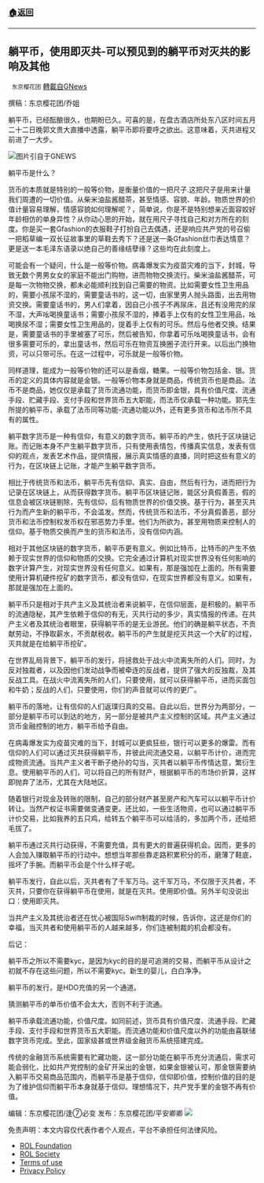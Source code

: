 ###  [:house:返回](README.md)
---


## 躺平币，使用即灭共-可以预见到的躺平币对灭共的影响及其他
` 东京樱花团` [轉載自GNews](https://gnews.org/zh-hans/2609863/)

撰稿：东京樱花团/乔姐
 
躺平币，已经酝酿很久，也期盼已久。可喜的是，在盘古酒店所处东八区时间五月二十二日晚郭文贵大直播中透露，躺平币即将要呼之欲出。这意味着，灭共进程又前进了一大步。
 
![](https://assets.gnews.org/wp-content/uploads/2022/05/image-2448_1653627117.png)图片引自于GNEWS
 
躺平币是什么？
 
货币的本质就是特别的一般等价物，是衡量价值的一把尺子.这把尺子是用来计量我们周遭的一切价值。从柴米油盐酱醋茶，甚至情感、容貌、年龄。物质世界的价值计量容易理解，情感容貌如何理解呢？，简单说，你是不是特别想亲近面容姣好年龄相仿的单身异性？从你动心思的开始，就在用尺子寻找自己和对方所在的刻度。你是买一套Gfashion的衣服鞋子打扮自己去偶遇，还是响应共产党的号召偷一把稻草编一双长征故事里的草鞋去秀下？还是送一条Gfashion丝巾表达情意？更是送一本毛泽东语录以绝自己的善缘结孽缘？这些均在此刻度上。
 
可能会有一个疑问，什么是一般等价物。病毒爆发实为疫苗灾难的当下，封城，导致无数个男男女女的家庭不能出门购物，进而物物交换流行。柴米油盐酱醋茶，可是每一次物物交换，都未必能顺利找到自己需要的物资。比如需要女性卫生用品的，需要小孩尿不湿的，需要童话书的，这一切，由家里男人抛头路面，出去用物资交换。需要童话书的，男人们拿着，因自己小孩子不再尿床，且还有没用完的尿不湿，大声吆喝换童话书；需要小孩尿不湿的，捧着手上仅有的女性卫生用品，吆喝换尿不湿；需要女性卫生用品的，提着手上仅有的可乐。然后与他者交换。结果是，需要童话书的手里被塞了可乐，然后被告知，你拿着可乐吆喝换童话书，会有很多需要可乐的，拿出童话书，然后可乐在物资互换圈子流行开来。以后出门换物资，可以只带可乐。在这一过程中，可乐就是一般等价物。
 
同样道理，能成为一般等价物的还可以是香烟，糖果。一般等价物包括金、银。货币的定义的具体内容就是金银。一般等价物本身就是商品，传统货币也是商品。法币不是商品，她仅仅是承载了货币流通功能，而货币即金银，具有价值尺度、流通手段、贮藏手段、支付手段和世界货币五大职能，而法币仅承载一种功能。郭先生所提的躺平币，承载了法币同等功能-流通功能以外，还有更多货币和法币所不具有的属性。
 
躺平数字货币是一种有信仰，有意义的数字货币。躺平币的产生，依托于区块链记账。而记账本身不产生躺平数字货币，只有使用表情包，传播真实信息，发表有信仰的观点，发表艺术作品，提供情报，展示真实情感的直播，同时把这些有意义的行为，在区块链上记账，才能产生躺平数字货币。
 
相比于传统货币和法币，躺平币先有信仰、真实、自由，然后有行为，进而把行为记录在区块链上，从而获得数字货币。躺平币区块链记账，能区分真假善恶，假的信息会被区块链剔除，先有信仰，后有物质世界的价值交换。基于行为，甚至灭共行为而产生新的躺平币，不会滥发。然而，传统货币和法币，不分真假善恶，部分货币和法币控制权发币权在邪恶势力手里。他们为所欲为，甚至用物质来控制人的信仰。基于物质交换而产生的货币和法币，没有信仰内涵。
 
相对于其他区块链的数字货币，躺平币更有意义。例如比特币，比特币的产生不依赖于现实世界的信仰和物质的交换。它完全通过计算机对现实世界没有任何影响的数字计算产生，对现实世界没有任何意义。如果有，那是强加在上面的。所有需要使用计算机硬件挖矿的数字货币，都没有信仰，在现实世界都没有意义。如果有，那就是强加在上面的。
 
躺平币只是相对于共产主义及其统治者来说躺平，在信仰层面，是积极的。躺平币的流通隐秘，其产生依赖于信仰的有无，灭共行动的多少，真实情报的传递。在共产主义者及其统治者眼里，获得躺平币的是无业游民。他们的确是躺平状态，不贡献劳动，不挣取薪水，不贡献税收。躺平币的产生就是挖灭共这一个大矿的过程，灭共就是在给躺平币挖矿。
 
在世界乱局背景下，躺平币的发行，将拯救处于战火中流离失所的人们。同时，为反对独裁者，以及因他们发动战争而被牵连的反战者，提供了强大的反独裁，及其反战工具。在战火中流离失所的人们，只要使用，就可以获得躺平币，进而买面包和牛奶；反战的人们，只要使用，你们的声音就可以传的更广。
 
躺平币的落地，让有信仰的人们返璞归真的交易。自此以后，世界分为两部分，一部分是躺平币可以到达的地方，另一部分是被共产主义控制的区域。共产主义通过货币金融控制的地方，躺平币给予自由。
 
在病毒爆发实为疫苗灾难的当下，封城可以更疯狂些，银行可以更多的爆雷。而有信仰的人们可以通过灭共获得躺平币，并彼此间流通交易，以躺平币计价，进而完成物资流通。当共产主义者干断子绝孙的勾当，灭共者以躺平币传情达意，繁衍生息。使用躺平币的人们，可以将自己的所有财产，根据躺平币的市场价折算，这样即抛弃了法币，尤其在大陆地区。
 
随着银行对现金及转账的限制，自己的部分财产甚至房产和汽车可以以躺平币计价转让。当然产权证书需要做变通变更。还比如，一些生活物资，也可以通过躺平币计价交易，比如我养的五只鸡，给转五个躺平币可以给活的，多加两个币，还给把毛拔了。
 
躺平币通过灭共行动获得，不需要充值，具有更大的普遍获得机会。因而，更多的人会加入赚取躺平币的行动中。想想当年那些靠走路积累积分的币，磨薄了鞋底，摇坏了手腕。而躺平币会是个什么样子呢。
 
躺平币发行，自此以后，灭共者有了千军万马。这千军万马，不仅限于灭共者，不灭共，只要你在获得躺平币在使用，就是在灭共。使用即价值。另外半句没说出口：使用即灭共。
 
当共产主义及其统治者还在忧心被国际Swift制裁的时候，告诉你，这还是你们的幸福，当灭共者和使用躺平币的人越来越多，你们连被制裁的机会都没有。
 
后记：
 
躺平币之所以不需要kyc，是因为kyc的目的是可追溯的交易，而躺平币从设计之初就不存在这些问题，所以不需要kyc。新生的婴儿，白白净净。
 
躺平币的发行，是HDO充值的另一个通道。
 
猜测躺平币的单币价值不会太大，否则不利于流通。
 
躺平币承载流通功能，价值尺度。如同前述，货币具有价值尺度、流通手段、贮藏手段、支付手段和世界货币五大职能。而流通功能和价值尺度以外的功能由喜联储数字货币完成。至此，国家级甚或世界级金融货币系统搭建完成。
 
传统的金融货币系统需要有贮藏功能，这一部分功能在躺平币充分流通后，需求可能会弱化，比如共产党控制的金矿开采出的金银，如果金银被认可，那金银需要纳入躺平币交易商品范围内，而躺平币是基于信仰，信仰即价值，控制价值的目的是为了维护信仰而躺平币本身就基于信仰。理想情况下，共产党手里的金银不再有价值。
 
编辑：东京樱花团/逢⑦必变
发布：东京樱花团/平安卿卿
 ![](https://assets.gnews.org/wp-content/uploads/2022/03/yht.jpg) 

免责声明：本文内容仅代表作者个人观点，平台不承担任何法律风险。
  
- [ROL Foundation](https://rolfoundation.org/)
- [ROL Society](https://rolsociety.org/)
- [Terms of use](https://gnews.org/terms-of-use-3/)
- [Privacy Policy](https://gnews.org/privacy-policy/)
